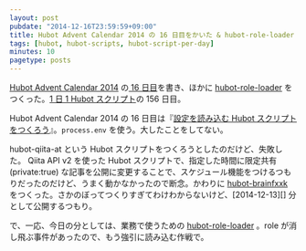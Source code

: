 ```yaml
---
layout: post
pubdate: "2014-12-16T23:59:59+09:00"
title: Hubot Advent Calendar 2014 の 16 日目をかいた & hubot-role-loader をつくった
tags: [hubot, hubot-scripts, hubot-script-per-day]
minutes: 10
pagetype: posts
---
```

[Hubot Advent Calendar 2014][hubot-adventar-2014] の[ 16 日目][hubot-adventar-2014-16]を書き、ほかに [hubot-role-loader][gh:bouzuya/hubot-role-loader] をつくった。[1 日 1 Hubot スクリプト][hubot-script-per-day]の 156 日目。

Hubot Advent Calendar 2014 の 16 日目は『[設定を読み込む Hubot スクリプトをつくろう][hubot-adventar-2014-16]』。`process.env` を使う。大したことをしてない。

hubot-qiita-at という Hubot スクリプトをつくろうとしたのだけど、失敗した。 Qiita API v2 を使った Hubot スクリプトで、指定した時間に限定共有 (private:true) な記事を公開に変更することで、スケジュール機能をつけるつもりだったのだけど、うまく動かなかったので断念。かわりに [hubot-brainfxxk][gh:bouzuya/hubot-brainfxxk] をつくった。さかのぼってつくりすぎてわけわからないけど、[2014-12-13][] 分として公開するつもり。

で、一応、今日の分としては、業務で使うための [hubot-role-loader][gh:bouzuya/hubot-role-loader] 。role が消し飛ぶ事件があったので、もう強引に読み込む作戦で。

[hubot-adventar-2014]: http://www.adventar.org/calendars/384
[hubot-adventar-2014-16]: http://qiita.com/bouzuya/items/d65a394cac9e76b56d3d
[hubot-script-per-day]: http://blog.bouzuya.net/posts?tags=hubot-script-per-day
[gh:bouzuya/hubot-role-loader]: https://github.com/bouzuya/hubot-role-loader
[gh:bouzuya/hubot-brainfxxk]: https://github.com/bouzuya/hubot-brainfxxk
